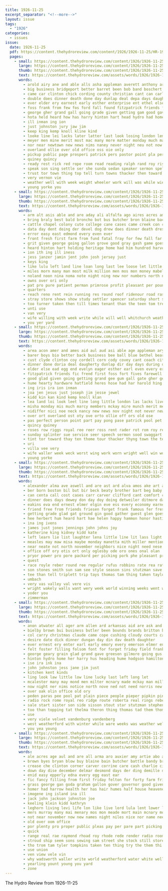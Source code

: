 ```yaml
---
title: 1926-11-25
excerpt_separator: "<!--more-->"
layout: issue
tags:
  - "1926"
categories:
  - issues
issue:
  date: 1926-11-25
  pdf: https://content.thehydroreview.com/content/1926/1926-11-25/HR-1926-11-25.pdf
  pages:
    - small: https://content.thehydroreview.com/content/1926/1926-11-25/small/HR-1926-11-25-01.jpg
      large: https://content.thehydroreview.com/content/1926/1926-11-25/large/HR-1926-11-25-01.jpg
      thumb: https://content.thehydroreview.com/content/1926/1926-11-25/thumbnails/HR-1926-11-25-01.jpg
      text: https://content.thehydroreview.com/assets/words/1926/1926-11-25/HR-1926-11-25-01.txt
      words:
        - arold airy ane and able alls asha appleman averett anthony arnett ari are aring all
        - big business bridgeport better barret been bob band boschert basket bell bill best bethel bert bryson boys bible ball bas but back bride
        - came car clinton chick cording county christian cant can carl creek coach chap come con carnegie class coy caddo church city cook
        - double does dinner death done day dunlap deal depa days daugherty
        - ever elder ery earnest early esther enterprise ent ethel else every everett
        - foss frank from few fos ford fall found fitzpatrick friends frost fields fun fine favor first fare for
        - george gher grand gall going grade given getting gam good gave group glad game gaugh
        - hota held heard how has harry hinton hart head hydro had home hae happ hes hurt high hall hunting health happer her half hafer
        - ill inman ing ion
        - just johnston jury jaw jim
        - keep king kemp knoll kline kind
        - looke line lei lacks later latter last look losing london lemons lookeba lot little lowing living logan less loyal lulu loud lemon lee
        - meyer men mine merit most mac many more matter monday much martin march morning mount may man maybe marriage members mckay maks miracle miss
        - nor near newtown new news nims naney never night neu not now nidiffer numbers
        - overland ollie over old office oss oie only
        - pickup public page prosperi patrick pers pastor point pla perle perfect part past patron place person
        - quiney quincy
        - ready rest rick red rope room read reading ralph rand roy rising
        - speak son sing settle ser she sunda sedan speaker sermon spell servi star set such second special seiling square speech sam sermons sun straight sterling soon sat staff show score seems side schoo school stockton sunday soul seen sible splinter strength
        - trust tor town thing top tell turn towns thacker then toward tha thyng the take tarter team thi thy thom trim them taken thurs than
        - very vernon vie
        - weather well with week weight wheeler work will was while wiebe world wall weatherford williams wal wil wit why wilkes worst wife worth want willie wright
        - young yorke you
    - small: https://content.thehydroreview.com/content/1926/1926-11-25/small/HR-1926-11-25-02.jpg
      large: https://content.thehydroreview.com/content/1926/1926-11-25/large/HR-1926-11-25-02.jpg
      thumb: https://content.thehydroreview.com/content/1926/1926-11-25/thumbnails/HR-1926-11-25-02.jpg
      text: https://content.thehydroreview.com/assets/words/1926/1926-11-25/HR-1926-11-25-02.txt
      words:
        - arm alt asis able and are aday ali alfalfa ago aires acres amon all
        - bring braly best bald broncho bot bus butcher bron blaine back bob bill buy begin bitten ber been bens but ball buff bore bales buta
        - cattle chapel colony cute college cane cases came creek con cream county chamber can cas cash coe cotton city corton call case
        - data day dent doing der devel dog drew does dinner death dress down
        - error easy east edmond every even ever
        - front fresh first farm from fund fatal fray for few fall far farms friday fuller forty fry forget fore fron
        - grit given george going gallon grove good gray gash game goes geese
        - heard hinton hart holding heritage home had him hundred harvest hay has hydro hardware holiday humes hard head house hand harrow half
        - ion ith ing ill iness
        - jess janzer jamin jent john josh jersey just
        - keys king
        - like lulu left land line loan long last lee loose let little leap
        - miles morn many man most milk million men mos mon money mabel mee morning market marks miss more made
        - noland noon nina noma note night ning new nor numbers north not nicely
        - owns over ori only
        - pat pro pure patient perman primrose profit pleasant per pound pile pay precious person plan price policy place persons
        - quarters
        - reach reno rent rein running res round roof ridenour road rast room
        - stray store shows show study settler spencer saturday short stay state stover saa score south see star sand special sents sale sunday september smith southern sell seven serum school seo suit sander stock
        - too turner taken then till times tenant than the teen tom treat town trim thralls thing thy toan team ted top
        - unti use
        - van very
        - wife willing with week write while will well whitchurch weatherford want wallace welcome water work wentz was weight wee wonder weeks
        - you yer yard
    - small: https://content.thehydroreview.com/content/1926/1926-11-25/small/HR-1926-11-25-03.jpg
      large: https://content.thehydroreview.com/content/1926/1926-11-25/large/HR-1926-11-25-03.jpg
      thumb: https://content.thehydroreview.com/content/1926/1926-11-25/thumbnails/HR-1926-11-25-03.jpg
      text: https://content.thehydroreview.com/assets/words/1926/1926-11-25/HR-1926-11-25-03.txt
      words:
        - area acon amer and ames aid aul aud asi able age appleman ary all asha asia are anan alva ara anon ang
        - barer boys bio better back business bee ball blue bethel bear bony bers bridgeport big basket boschert bright been bob bread best but bride basa bell
        - cust clyde clinton coy cordell corn cody covey cant coach city caper crosley carver can cole chap cael carnegie cordial church chen count con cease christian canton carl collier creek came chapel county caddo
        - dinner done doria deal daugherty dunlap dir day days during death does dungan duerk
        - elder else ead egg end evelyn eager esther earl even every era ethel euler earnest ever ema est early ems everett
        - fitzpatrick friends fic frend first foss fort fives farewell fred fons fairly from friday few frosh far frie for fruit fan fae fine fie fire fields fer frank fear found fare
        - good glad given going getting grand gee gum gall gate gher george gave gare gregory griffin game
        - hume hearty hardware hatfield heres hose had har harold hing hag hydro hinton hour health home half hoveland her heard heidebrecht has harry hall hot hart held hope
        - ing iris ira ion inman
        - joa jen jesus just joseph jim jesse jewel
        - kidd kin kan kind kemp knoll klan
        - lea land loi look leet line long little london las lacks lively lap lemon last logan lookeba larger loyal loud lay lee lor later less light lees losing
        - misha monday mis much marcy members mckay mire munch merit mein miss mane martin may miracle mackey man mal mount morning many missouri men meals more marin math mar mine
        - nidiffer nici noe neck nancy new news nov night not never newtown nims numbers now near
        - over ort overland ost oty ove orto ollie off ors old ose
        - pas perfect person point part pay pong pase patrick pool pet pretty past pee public pitzer people patron pickup path pastor page pie place pobre present paes pele
        - quincy quiney
        - roses row riggs royal ree reer ross rent rader rot rom roy rey rim ready ridenour radl role
        - sunday splinter sue service seer speech sermon sood swaggart save sam son sees sedan saturday ser store sung sal seiling she sun spell sermons soon soul school south show stockton star special stones such soe second salad still
        - tint tor toward thay ten thome tour thacker thyng town the team thing thi try trust thy texas trom take thomas then thurs tell test than thelma trish taken tie them tur towns tam top tat tobe
        - uri
        - villa vee very
        - wife waller week weck worst wing work worn wright well win worth wilkes while wan wie was wee window wit watch wedding willard walt west war with welcome walters wall want weak windows wheeler will willie why world wal
        - young yorke
    - small: https://content.thehydroreview.com/content/1926/1926-11-25/small/HR-1926-11-25-04.jpg
      large: https://content.thehydroreview.com/content/1926/1926-11-25/large/HR-1926-11-25-04.jpg
      thumb: https://content.thehydroreview.com/content/1926/1926-11-25/thumbnails/HR-1926-11-25-04.jpg
      text: https://content.thehydroreview.com/assets/words/1926/1926-11-25/HR-1926-11-25-04.txt
      words:
        - alexander alma ave aswell and are ast ard alva amos ake art andy alee arents acord arthur all ady
        - ber born boston bil but bir beck beaty brother bart beg baby bristow bus been better bertha brought bee business ben block blum bose best bowels
        - can centa call cost cases carr carver clifford cant comfort corn cate con company came carnegie car colony cream come copus cake cody city cart cotton chambers cam
        - dinner does days dewey don day doy doing detweiler ditmore date doctor dunlap deli dew dar
        - eakins eva end ernest elmer elgin eve ess every economy earnest est ear ever ent
        - friend free from friends friesen forget frank famous fer fresh fish fall flansburg folks first field for fine farrell fry friday
        - getting grade glad gat ground gin good gather guest glen goes ghering goose grant geary gone gall
        - hee herbert hum heard hart hae helen happy hammon honor hastings helmuth hardin haggard home husbands hine har has halls hore harry her harrelson hope herndon hesser hydro how head had hone
        - ina ing ivens
        - james just jones jennings john johns joy
        - katherine king kidney kidd kate
        - left learn lie list laughter lena little line lit lass light lee lope low louise lasater leo long less last
        - measles may maw misa maybe monday manetta mith miller mention mas mis miss many meals mauk must mash mary method man moss most maud mean mon maker money more mand
        - near neate not north november neighbors nice night need nese now
        - office off ory otis ort only oglesby ode oro ones onal olan
        - pryor power pro pore packard per picking pork phe pleasant proud peden pree pearlie presta pitzer pent present pretty paul pete payne plett pee
        - quest
        - race royle reber round ree regular rufus robbins rate rea rather russell roy read ranch real row rosa rand
        - son stones smith sun sam see style season sins stutzman save sande stom sunda school sick sunday set slow snow shorten sons supply shape swartzendruber sane saturday shelton sang sid
        - tee than tell triplett trip tays thomas tam thing taken taylor thelma town ted tar thee toe the then test taste tom tosh treat towns them
        - umbach
        - very vas valley val vere vis
        - wright wakely walls want wery week world winning weeks went while woods wilson wonder weatherford wyatt won weak weather winter was williams worley with will walter way wife well wilma winnie
        - yoder you
        - zimmerman
    - small: https://content.thehydroreview.com/content/1926/1926-11-25/small/HR-1926-11-25-05.jpg
      large: https://content.thehydroreview.com/content/1926/1926-11-25/large/HR-1926-11-25-05.jpg
      thumb: https://content.thehydroreview.com/content/1926/1926-11-25/thumbnails/HR-1926-11-25-05.jpg
      text: https://content.thehydroreview.com/assets/words/1926/1926-11-25/HR-1926-11-25-05.txt
      words:
        - anon atwater all ager arm allen ard arkansas aid are ask and
        - bielby brown bui business butler been bounds brands britton bradley but byars brother best buy bank beulah bie
        - col carry christmas claude came cope cushing cloudy courts car can clinton cotton carrol caraway chairs case copes come charley cold city clock chronic cure corn
        - desire date dick dinner dungan day din dav death daughter
        - ever ernest ery enter earl early emory every emerson elmer enid egg
        - felt foster filling folsom font for forget friday field frank folks friends fall from fort ference first
        - george geary grain glad grand gave greeson gilmore going gus good gregory goods
        - hinton hydro home her harry hus heading hume hodgson hamilton hatfield has hone hunt had hens haye henke high
        - ise ira ink ina
        - john johnston jess jane jim just
        - kitchen kent kinds
        - ling look law little low line lucky last left long let
        - mcalester many may mond men milter mcnary made mckay man miller most much merit mary mou mackey monda mash marsh marie magnolia mention market
        - now night ner nims notice north nove ned not need norris new
        - over oak olin office old ory
        - peden paras pee pool pat plain piece people pieper pipkin pins picking present past pie peer place pride
        - radio rock rome royal reo ridge route roberta real rings reber richert rea res roy rockers rey ralph ross
        - sale start sister son side sisson stout star stutzman stephens small she show see spells schmidt siri soon sarah sunday sal sun sodders simmons shown stock sees sales steele sell station saturday season store smith seeds sant sage snow service sur supper sunda
        - too than topping tat thelma theron thing thomas tad them thoma texas try tate then tease the tim take
        - use
        - very viele velvet vandenburg vandenberg
        - west weatherford with winter while ware weeks was weather well win welcome went write will wheat week watch
        - you yea young
    - small: https://content.thehydroreview.com/content/1926/1926-11-25/small/HR-1926-11-25-06.jpg
      large: https://content.thehydroreview.com/content/1926/1926-11-25/large/HR-1926-11-25-06.jpg
      thumb: https://content.thehydroreview.com/content/1926/1926-11-25/thumbnails/HR-1926-11-25-06.jpg
      text: https://content.thehydroreview.com/assets/words/1926/1926-11-25/HR-1926-11-25-06.txt
      words:
        - ale acres age aul and are all arma aro auxier amy artie abo arnold aubrey
        - brown byes bryan blow buy blaine bain butcher battle bandy braly ballew but born bill bibles bob bales begin been baby barron bess best below butts
        - crease che clinton corner carver corrine care cash charlie city cane charles call child cotton carnegie carl cecil colton can cattle common cock come claude culling cope cast cal car cooper cox course collier
        - down day dise december delmar desmond days der ding demille daughter
        - enid easy epperly edna every egg east ear
        - fic fancy filling from first friday felton for forty farm friendly friends friend folks fulghum fan flock fast field frank fam free fox fed factor
        - grass george gan goda graham gallon gover governor good given griffin grow griffith
        - homer had harrow health her has hair humes half house heavener hie harry henke hundred henry hunting hydro hinton home hatch hens haque
        - imogene ing island ina ill
        - jack john jackson johnston joe
        - keeling klein kidd kathryn
        - leghorn living levi life lon like live lord lula lent lower land last lies
        - mers murray many mai menary mos mon meade mort main mcnary money miles made mak mcanally molt mulhall meal mary mor monday more mus most much merit market miller mills math
        - not near november now new names night niles nice nor name need notice
        - old over oom office
        - por plenty pro proper public pleas pay per pare part picking press puri poor people pals profit pine price patron pete plain
        - quick
        - range real rae raymond rhoad roy rhode rede render radio room russell res rent rider rhoads rocka rook rock rocks red rea riddle
        - stroud ship seem sons sewing sam street she stock still store seven sand station strain seas silence saving stover sunday staples shown south saturday say spencer son sood see save sale soon show sule smith scott such story sell simmons service
        - tho trom tam tyler tompkins taken ten thing try the them thi too thelma thralls tat texas take tom ting than town towne talkington trip tra theron taylor
        - use union
        - ven view vele vin
        - why wadsworth waller write world weatherford water white well with want wilson win was weather week will wait warner work west western way
        - yearling yount young you yard
        - zone
---
```


The Hydro Review from 1926-11-25

<!--more-->

